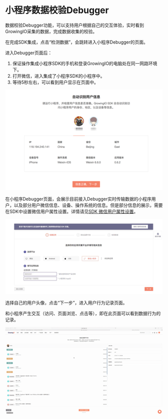 # 小程序数据校验Debugger

数据校验Debugger功能，可以支持用户根据自己的交互体验，实时看到GrowingIO采集的数据，完成数据收集的校验。

在完成SDK集成，点击“检测数据”，会跳转进入小程序Debugger的页面。

进入Debugger页面后：

1. 保证操作集成小程序SDK的手机和登录GrowingIO的电脑处在同一网路环境下。
2. 打开微信，进入集成了小程序SDK的小程序中。
3. 等待5秒左右，可以看到用户显示在页面中。

![](../.gitbook/assets/image%20%2816%29.png)

在小程序Debugger页面，会展示目前接入Debugger实时传输数据的小程序用户，以及部分用户微信信息、设备、操作系统的信息。但是部分信息的展示，需要在SDK中设置微信用户属性设置。详情请见[SDK 微信用户属性设置](sdk-logic/sdk-gao-ji-she-zhi-11.md)。

![](../.gitbook/assets/image.png)

选择自己的用户头像，点击“下一步”，进入用户行为记录页面。

和小程序产生交互（访问、页面浏览、点击等），即在此页面可以看到数据行为的记录。

![](../.gitbook/assets/2018-07-10-23.04.19.gif)



